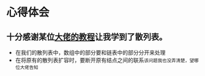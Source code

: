 心得体会
========

十分感谢某位[大佬的教程](https://blog.csdn.net/Alexwym/article/details/81053470)让我学到了散列表。
---

* 在我们的散列表中，数组中的部分要和链表中的部分分开来处理
* 在将原有的散列表扩容时，要断开原有结点之间的联系`该问题我也没弄清楚，望哪位大佬告知`

